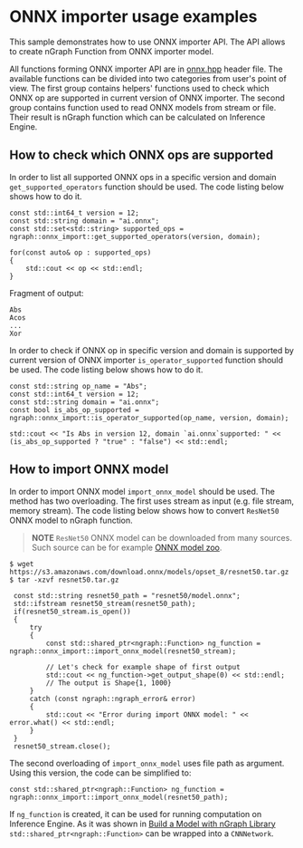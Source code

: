 # ONNX importer usage examples

This sample demonstrates how to use ONNX importer API.
The API allows to create nGraph Function from ONNX importer model.

All functions forming ONNX importer API are in [onnx.hpp][onnx_header] header file.
The available functions can be divided into two categories from user's point of view.
The first group contains helpers' functions used to check which ONNX op are supported in current version of ONNX importer.
The second group contains function used to read ONNX models from stream or file. Their result is nGraph function which can be calculated on Inference Engine.

## How to check which ONNX ops are supported

In order to list all supported ONNX ops in a specific version and domain `get_supported_operators` function should be used.
The code listing below shows how to do it.
```
const std::int64_t version = 12;
const std::string domain = "ai.onnx";
const std::set<std::string> supported_ops = ngraph::onnx_import::get_supported_operators(version, domain);

for(const auto& op : supported_ops)
{
    std::cout << op << std::endl;
}
```
Fragment of output:
```
Abs
Acos
...
Xor
```

In order to check if ONNX op in specific version and domain is supported by current version of ONNX importer `is_operator_supported` function should be used.
The code listing below shows how to do it.
```
const std::string op_name = "Abs";
const std::int64_t version = 12;
const std::string domain = "ai.onnx";
const bool is_abs_op_supported = ngraph::onnx_import::is_operator_supported(op_name, version, domain);

std::cout << "Is Abs in version 12, domain `ai.onnx`supported: " << (is_abs_op_supported ? "true" : "false") << std::endl;
```

## How to import ONNX model
In order to import ONNX model `import_onnx_model` should be used.
The method has two overloading.
The first uses stream as input (e.g. file stream, memory stream).
The code listing below shows how to convert `ResNet50` ONNX model to nGraph function.

> **NOTE** `ResNet50` ONNX model can be downloaded from many sources. Such source can be for example [ONNX model zoo][onnx_model_zoo].
```
$ wget https://s3.amazonaws.com/download.onnx/models/opset_8/resnet50.tar.gz
$ tar -xzvf resnet50.tar.gz
```

```
 const std::string resnet50_path = "resnet50/model.onnx";
 std::ifstream resnet50_stream(resnet50_path);
 if(resnet50_stream.is_open())
 {
     try
     {
         const std::shared_ptr<ngraph::Function> ng_function = ngraph::onnx_import::import_onnx_model(resnet50_stream);

         // Let's check for example shape of first output
         std::cout << ng_function->get_output_shape(0) << std::endl;
         // The output is Shape{1, 1000}
     }
     catch (const ngraph::ngraph_error& error)
     {
         std::cout << "Error during import ONNX model: " << error.what() << std::endl;
     }
 }
 resnet50_stream.close();
```

The second overloading of `import_onnx_model` uses file path as argument.
Using this version, the code can be simplified to:
```
const std::shared_ptr<ngraph::Function> ng_function = ngraph::onnx_import::import_onnx_model(resnet50_path);
```

If `ng_function` is created, it can be used for running computation on Inference Engine.
As it was shown in [Build a Model with nGraph Library][build_ngraph] `std::shared_ptr<ngraph::Function>` can be wrapped into a `CNNNetwork`.

[onnx_header]: https://github.com/NervanaSystems/ngraph/blob/master/src/ngraph/frontend/onnx_import/onnx.hpp
[onnx_model_zoo]: https://github.com/onnx/models
[build_ngraph]: https://docs.openvinotoolkit.org/latest/_docs_IE_DG_nGraphTutorial.html